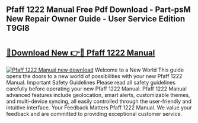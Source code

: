 ## Pfaff 1222 Manual Free Pdf Download - Part-psM New Repair Owner Guide - User Service Edition T9GI8

# <h2><a href="http://bc42142.oget.top/?id=Pfaff+1222+Manual">🔗Download New 👉🔴 Pfaff 1222 Manual</a></h2>

[![Pfaff 1222 Manual new download](https://i.imgur.com/5g1atiW.png)](http://bc42142.oget.top/?id=Pfaff+1222+Manual)
Welcome to a New World This guide opens the doors to a new world of possibilities with your new Pfaff 1222 Manual. Important Safety Guidelines Please read all safety guidelines carefully before operating your new Pfaff 1222 Manual. Pfaff 1222 Manual advanced features include geolocation, smart alerts, customizable themes, and multi-device syncing, all easily controlled through the user-friendly and intuitive interface. Your Feedback Matters Pfaff 1222 Manual. We value your feedback and are committed to providing exceptional customer service.
